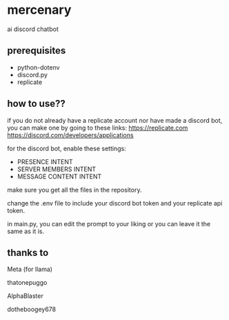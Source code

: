 # mercenary
ai discord chatbot

## prerequisites
* python-dotenv
* discord.py
* replicate

## how to use??
if you do not already have a replicate account nor have made a discord bot, you can make one by going to these links:
https://replicate.com
https://discord.com/developers/applications

for the discord bot, enable these settings:
- PRESENCE INTENT
- SERVER MEMBERS INTENT
- MESSAGE CONTENT INTENT

make sure you get all the files in the repository.

change the .env file to include your discord bot token and your replicate api token.

in main.py, you can edit the prompt to your liking or you can leave it the same as it is.

## thanks to
Meta (for llama)

thatonepuggo

AlphaBlaster

dotheboogey678
